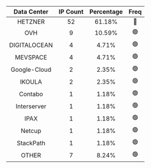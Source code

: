 | Data Center | IP Count | Percentage | Freq |
|:------------:|:--------:|:-----------:|:-----:|
| HETZNER | 52 | 61.18% | 🔴 |
| OVH | 9 | 10.59% | 🟢 |
| DIGITALOCEAN | 4 | 4.71% | 🟢 |
| MEVSPACE | 4 | 4.71% | 🟢 |
| Google-Cloud | 2 | 2.35% | 🟢 |
| IKOULA | 2 | 2.35% | 🟢 |
| Contabo | 1 | 1.18% | 🟢 |
| Interserver | 1 | 1.18% | 🟢 |
| IPAX | 1 | 1.18% | 🟢 |
| Netcup | 1 | 1.18% | 🟢 |
| StackPath | 1 | 1.18% | 🟢 |
| OTHER | 7 | 8.24% | 🟢 |